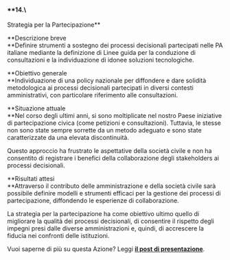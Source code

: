 #### **14.\
 Strategia per la Partecipazione**

**Descrizione breve\
**Definire strumenti a sostegno dei processi decisionali partecipati
nelle PA italiane mediante la definizione di Linee guida per la
conduzione di consultazioni e la individuazione di idonee soluzioni
tecnologiche.

**Obiettivo generale\
**Individuazione di una policy nazionale per diffondere e dare solidità
metodologica ai processi decisionali partecipati in diversi contesti
amministrativi, con particolare riferimento alle consultazioni.

**Situazione attuale\
**Nel corso degli ultimi anni, si sono moltiplicate nel nostro Paese
iniziative di partecipazione civica (come petizioni e consultazioni).
Tuttavia, le stesse non sono state sempre sorrette da un metodo adeguato
e sono state caratterizzate da una elevata discontinuità.

Questo approccio ha frustrato le aspettative della società civile e non
ha consentito di registrare i benefici della collaborazione degli
stakeholders ai processi decisionali.

**Risultati attesi\
**Attraverso il contributo delle amministrazione e della società civile
sarà possibile definire modelli e strumenti efficaci per la gestione dei
processi di partecipazione, diffondendo le esperienze di collaborazione.

La strategia per la partecipazione ha come obiettivo ultimo quello di
migliorare la qualità dei processi decisionali, di consentire il
rispetto degli impegni presi dalle diverse amministrazioni e, quindi, di
accrescere la fiducia nei confronti delle istituzioni.

Vuoi saperne di più su questa Azione? Leggi **[il post di
presentazione](http://open.gov.it/2016/07/20/ripartire-dalla-partecipazione/)**.
